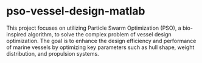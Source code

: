 # pso-vessel-design-matlab
This project focuses on utilizing Particle Swarm Optimization (PSO), a bio-inspired algorithm, to solve the complex problem of vessel design optimization. The goal is to enhance the design efficiency and performance of marine vessels by optimizing key parameters such as hull shape, weight distribution, and propulsion systems.
